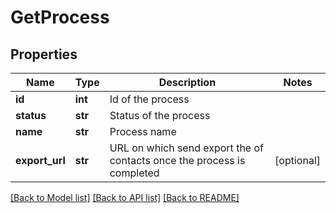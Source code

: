 # GetProcess

## Properties
Name | Type | Description | Notes
------------ | ------------- | ------------- | -------------
**id** | **int** | Id of the process | 
**status** | **str** | Status of the process | 
**name** | **str** | Process name | 
**export_url** | **str** | URL on which send export the of contacts once the process is completed | [optional] 

[[Back to Model list]](../README.md#documentation-for-models) [[Back to API list]](../README.md#documentation-for-api-endpoints) [[Back to README]](../README.md)

